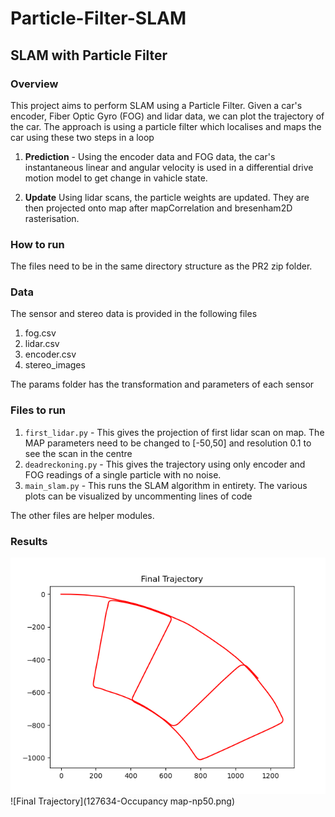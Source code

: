 # Particle-Filter-SLAM
## SLAM with Particle Filter

### Overview
This project aims to perform SLAM using a Particle Filter. Given a car's encoder, Fiber Optic
Gyro (FOG) and lidar data, we can plot the trajectory of the car. 
The approach is using a particle filter which localises and maps the car using these two steps in a loop
1) **Prediction** - Using the encoder data and FOG data, the car's instantaneous 
linear and angular velocity is used in a differential drive motion model to get change in vahicle state.

2) **Update**
Using lidar scans, the particle weights are updated. They are then projected onto map after mapCorrelation
and bresenham2D rasterisation.

### How to run
The files need to be in the same directory structure as the PR2 zip folder.


### Data
The sensor and stereo data is provided in the following files
1. fog.csv
2. lidar.csv
3. encoder.csv
4. stereo_images

The params folder has the transformation and parameters of each sensor

### Files to run
1. `first_lidar.py` - This gives the projection of first lidar scan on map. The MAP parameters 
need to be changed to [-50,50] and resolution 0.1 to see the scan in the centre
2. `deadreckoning.py` - This gives the trajectory using only encoder and FOG readings of a single particle with no noise.
3. `main_slam.py` - This runs the SLAM algorithm in entirety. The various plots can be visualized by uncommenting lines of code

The other files are helper modules.

### Results
![Final Trajectory](finaltrajec.png)
![Final Trajectory](127634-Occupancy map-np50.png)
